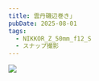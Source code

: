 ```yaml
---
title: 雲丹磯辺巻き」
pubDate: 2025-08-01
tags:
  - NIKKOR_Z_50mm_f12_S
  - スナップ撮影
---
```

![](_assets/DSC_4448.jpg)